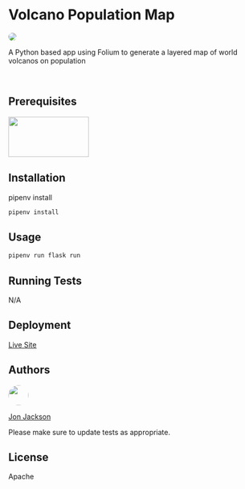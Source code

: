 # Volcano Population Map
  
  <img style="border-radius: 20px;" src="https://img.shields.io/static/v1?label=LICENSE&message=Apache&color=BLUE&style=for-the-badge">

<br>

A Python based app using Folium to generate a layered map of world volcanos on population

<br>

<!-- <img width=200 height=200 src="https://avatars.githubusercontent.com/u/36890724?v=4"> -->

## Prerequisites

<a href="https://www.python.org/"><img width=160 height=80 src="https://www.python.org/static/img/python-logo@2x.png"></a>

## Installation

pipenv install

```bash
pipenv install
```

## Usage

```bash
pipenv run flask run
```

## Running Tests

N/A

## Deployment

[Live Site](https://ocskier.github.io/VolcanoPop/)

## Authors

<img width=40 height=40 style="border-radius: 50%;" src="https://avatars1.githubusercontent.com/u/36890724?v=4">

[Jon Jackson](http://github.com/ocskier)

Please make sure to update tests as appropriate.

## License

Apache

